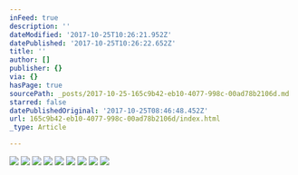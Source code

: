 ```yaml
---
inFeed: true
description: ''
dateModified: '2017-10-25T10:26:21.952Z'
datePublished: '2017-10-25T10:26:22.652Z'
title: ''
author: []
publisher: {}
via: {}
hasPage: true
sourcePath: _posts/2017-10-25-165c9b42-eb10-4077-998c-00ad78b2106d.md
starred: false
datePublishedOriginal: '2017-10-25T08:46:48.452Z'
url: 165c9b42-eb10-4077-998c-00ad78b2106d/index.html
_type: Article

---
```

![](https://the-grid-user-content.s3-us-west-2.amazonaws.com/c3318f26-3e6f-47dc-b319-10c982889872.jpg)
![](https://the-grid-user-content.s3-us-west-2.amazonaws.com/9230b123-36cd-43ca-9de1-0a64e72bc72f.jpg)
![](https://the-grid-user-content.s3-us-west-2.amazonaws.com/0417c4c1-d983-43bf-912e-4350965b638a.jpg)
![](https://the-grid-user-content.s3-us-west-2.amazonaws.com/827c6cc5-f54a-451a-86df-6b756313cf36.jpg)
![](https://the-grid-user-content.s3-us-west-2.amazonaws.com/eb584d77-b5d8-4d1c-8e68-6fad54e5224d.jpg)
![](https://the-grid-user-content.s3-us-west-2.amazonaws.com/64d6bfca-23d0-4fac-b4e8-7fc77e923924.jpg)
![](https://the-grid-user-content.s3-us-west-2.amazonaws.com/17197a89-2c75-4425-95c0-df0810b1760d.jpg)
![](https://the-grid-user-content.s3-us-west-2.amazonaws.com/34d67c46-6a08-45f0-af99-91dbe76a4dfc.jpg)
![](https://the-grid-user-content.s3-us-west-2.amazonaws.com/37335b34-19d9-4e92-b8f5-02e4a30d53cb.jpg)